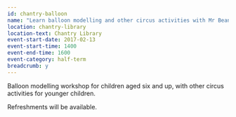 ```yaml
---
id: chantry-balloon
name: "Learn balloon modelling and other circus activities with Mr Bean Entertainments"
location: chantry-library
location-text: Chantry Library
event-start-date: 2017-02-13
event-start-time: 1400
event-end-time: 1600
event-category: half-term
breadcrumb: y
---
```


Balloon modelling workshop for children aged six and up, with other circus activities for younger children.

Refreshments will be available.
